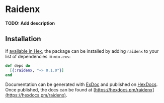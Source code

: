 # Raidenx

**TODO: Add description**

## Installation

If [available in Hex](https://hex.pm/docs/publish), the package can be installed
by adding `raidenx` to your list of dependencies in `mix.exs`:

```elixir
def deps do
  [{:raidenx, "~> 0.1.0"}]
end
```

Documentation can be generated with [ExDoc](https://github.com/elixir-lang/ex_doc)
and published on [HexDocs](https://hexdocs.pm). Once published, the docs can
be found at [https://hexdocs.pm/raidenx](https://hexdocs.pm/raidenx).

